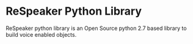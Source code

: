 ReSpeaker Python Library
========================

ReSpeaker python library is an Open Source python 2.7 based library to build voice enabled objects.
